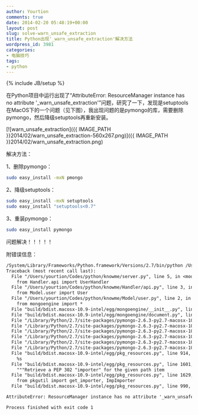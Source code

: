 ```yaml
---
author: Yourtion
comments: true
date: 2014-02-20 05:48:19+00:00
layout: post
slug: solve-warn_unsafe_extraction
title: Python出现'_warn_unsafe_extraction'解决方法
wordpress_id: 3981
categories:
- 电脑技巧
tags:
- python
---
```

{% include JB/setup %}

在Python项目中运行出现了“AttributeError: ResourceManager instance has no attribute '_warn_unsafe_extraction'”问题，研究了一下，发现是setuptools在MacOS下的一个问题（见下图），我出现问题的是pymongo的库，需要删除pymongo，然后降级setuptools再重新安装。

[![warn_unsafe_extraction]({{ IMAGE_PATH }}2014/02/warn_unsafe_extraction-560x267.png)]({{ IMAGE_PATH }}2014/02/warn_unsafe_extraction.png)

解决方法：

1、删除pymongo：

```sh
sudo easy_install -mxN pmongo
```

2、降级setuptools：

```sh
sudo easy_install -mxN setuptools
sudo easy_install "setuptools<0.7"
```

3、重装pymongo：

```sh
sudo easy_install pymongo
```

问题解决！！！！！

附错误信息：

```default
/System/Library/Frameworks/Python.framework/Versions/2.7/bin/python /Users/yourtion/Codes/python/knowme/server.py
Traceback (most recent call last):
  File "/Users/yourtion/Codes/python/knowme/server.py", line 5, in <module>
    from Handler.api import UserHandler
  File "/Users/yourtion/Codes/python/knowme/Handler/api.py", line 3, in <module>
    from Model.user import User
  File "/Users/yourtion/Codes/python/knowme/Model/user.py", line 2, in <module>
    from mongoengine import *
  File "build/bdist.macosx-10.9-intel/egg/mongoengine/__init__.py", line 1, in <module>
  File "build/bdist.macosx-10.9-intel/egg/mongoengine/document.py", line 4, in <module>
  File "/Library/Python/2.7/site-packages/pymongo-2.6.3-py2.7-macosx-10.8-intel.egg/pymongo/__init__.py", line 80, in <module>
  File "/Library/Python/2.7/site-packages/pymongo-2.6.3-py2.7-macosx-10.8-intel.egg/pymongo/connection.py", line 39, in <module>
  File "/Library/Python/2.7/site-packages/pymongo-2.6.3-py2.7-macosx-10.8-intel.egg/pymongo/mongo_client.py", line 44, in <module>
  File "/Library/Python/2.7/site-packages/pymongo-2.6.3-py2.7-macosx-10.8-intel.egg/bson/__init__.py", line 41, in <module>
  File "/Library/Python/2.7/site-packages/pymongo-2.6.3-py2.7-macosx-10.8-intel.egg/bson/_cbson.py", line 7, in <module>
  File "/Library/Python/2.7/site-packages/pymongo-2.6.3-py2.7-macosx-10.8-intel.egg/bson/_cbson.py", line 4, in __bootstrap__
  File "build/bdist.macosx-10.9-intel/egg/pkg_resources.py", line 914, in resource_filename
    %s
  File "build/bdist.macosx-10.9-intel/egg/pkg_resources.py", line 1601, in get_resource_filename
    """Retrieve a PEP 302 "importer" for the given path item
  File "build/bdist.macosx-10.9-intel/egg/pkg_resources.py", line 1629, in _extract_resource
    from pkgutil import get_importer, ImpImporter
  File "build/bdist.macosx-10.9-intel/egg/pkg_resources.py", line 990, in get_cache_path

AttributeError: ResourceManager instance has no attribute '_warn_unsafe_extraction'

Process finished with exit code 1
```


